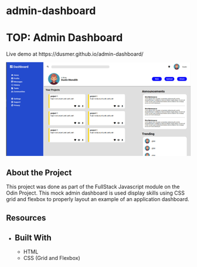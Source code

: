 # admin-dashboard
<h1>TOP: Admin Dashboard</h1>

<p>Live demo at https://dusmer.github.io/admin-dashboard/</p>
<img src="/images/screenshot.jpg" />
<h2>About the Project</h2>
<p>This project was done as part of the FullStack Javascript module on the Odin Project. This mock admin dashboard is used display skills using CSS grid and flexbox to properly layout an example of an application dashboard.</p>

<h2>Resources</h2>
<ul>
    <li>

<h2>Built With</h2>
<ul>
    <li>HTML</l1>
    <li>CSS (Grid and Flexbox)</li>
</ul>


